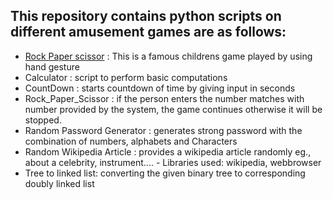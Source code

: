## This repository contains python scripts on different amusement games are as follows:
  
  - [Rock Paper scissor](https://github.com/raghu826/RockPaperScissor/blob/master/Rock-Paper-Scissor/main.py) : This is a famous childrens game played by using hand gesture
  - Calculator : script to perform basic computations
  - CountDown  : starts countdown of time by giving input in seconds
  - Rock_Paper_Scissor : if the person enters the number matches with number provided by the system, the game continues otherwise it will be stopped.
  - Random Password Generator : generates strong password with the combination of numbers, alphabets and Characters
  - Random Wikipedia Article  : provides a wikipedia article randomly eg., about a celebrity, instrument....
        - Libraries used: wikipedia, webbrowser
  - Tree to linked list: converting the given binary tree to corresponding doubly linked list
